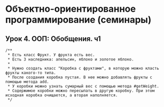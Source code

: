 # Объектно-ориентированное программирование (семинары)

## Урок 4. ООП: Обобщения. ч1

    /**
     * Есть класс Фрукт. У фрукта есть вес. 
     * Есть 3 наследника: апельсин, яблоко и золотое яблоко.
     * 
     * Нужно создать класс "Коробка с фруктами", в которую можно класть фрукты какого-то типа. 
     * После создания коробка пустая. В нее можно добавлять фрукты с помощью метода add.
     * У коробки можно узнать сумарный вес с помощью метода #getWeight. 
     * Содержимое коробки можно пересыпать в другую коробку. При этом исходная коробка очищается, а вторая наполняется.
     */




